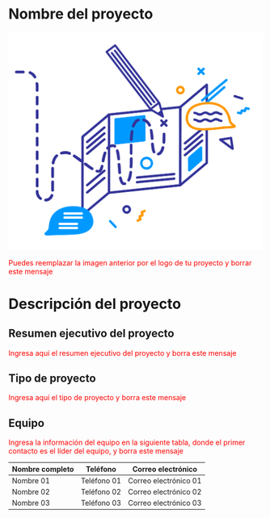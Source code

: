 <!-- ¡Hola, Maker! Bienvenid@ a la plantilla de proyectos de FabLab UTFSM.
Esta plantilla te ayudará a registrar tu proyecto en nuestro GitHub, a fin de poder
revisar tus avances en el laboratorio. -->

<!--- La idea es que los proyectos generen documentación y tutoriales de aquello que
hayan aprendido en el proceso de desarrollo de su proyecto, y pueda ser útil para
futuros proyectos. -->

# Nombre del proyecto
<img src="./ejemplo/proyecto.png" width=600>

<span style="color:red">Puedes reemplazar la imagen anterior por el logo de tu proyecto y borrar este mensaje</span>


# Descripción del proyecto
## Resumen ejecutivo del proyecto
<span style="color:red">Ingresa aquí el resumen ejecutivo del proyecto y borra este mensaje</span>

## Tipo de proyecto
<span style="color:red">Ingresa aquí el tipo de proyecto y borra este mensaje</span>


## Equipo

<span style="color:red">Ingresa la información del equipo en la siguiente tabla, donde el primer contacto es el líder del equipo, y borra este mensaje</span>

| Nombre completo	    | Teléfono  	|  Correo electrónico 	|   
|-----	                |---	        |---	                |
| Nombre 01 	        | Teléfono 01	| Correo electrónico 01 | 
| Nombre 02 	        | Teléfono 02	| Correo electrónico 02 | 
| Nombre 03 	        | Teléfono 03	| Correo electrónico 03 | 
